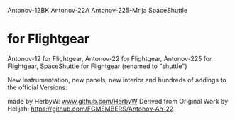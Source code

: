 Antonov-12BK
Antonov-22A
Antonov-225-Mrija
SpaceShuttle 

for Flightgear
================
Antonov-12 for Flightgear,
Antonov-22 for Flightgear,
Antonov-225 for Flightgear,
SpaceShuttle for Flightgear (renamed to "shuttle")

New Instrumentation, new panels, new interior and hundreds of addings to the official Versions.

made by HerbyW: www.github.com/HerbyW
Derived from Original Work by Helijah: https://github.com/FGMEMBERS/Antonov-An-22
